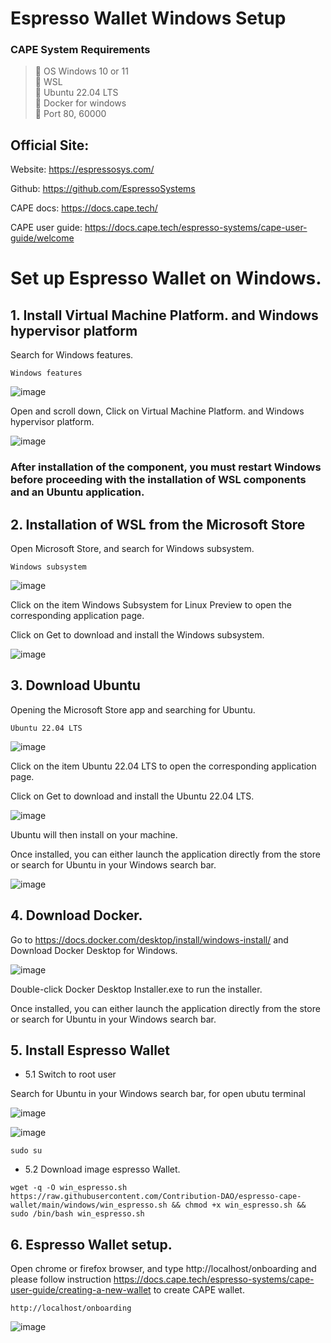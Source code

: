 # Espresso Wallet Windows Setup 

### CAPE System Requirements
>:black_square_button: OS Windows 10 or 11 <br>
>:black_square_button: WSL<br>
>:black_square_button: Ubuntu 22.04 LTS<br>
>:black_square_button: Docker for windows<br>
>:black_square_button: Port 80, 60000<br>


## Official Site:

Website: https://espressosys.com/

Github: https://github.com/EspressoSystems

CAPE docs: https://docs.cape.tech/

CAPE user guide: https://docs.cape.tech/espresso-systems/cape-user-guide/welcome

# Set up Espresso Wallet on Windows.
## 1. Install Virtual Machine Platform. and Windows hypervisor platform
Search for Windows features.

```
Windows features
```

![image](https://user-images.githubusercontent.com/83507970/180125111-7e139cce-73c9-4e07-b839-8cdb31037d62.png)

Open and scroll down, Click on  Virtual Machine Platform. and Windows hypervisor platform.

![image](https://user-images.githubusercontent.com/83507970/180125348-15a95a8a-273b-42db-a186-6c59058d578f.png)


### After installation of the component, you must restart Windows before proceeding with the installation of WSL components and an Ubuntu application.





## 2. Installation of WSL from the Microsoft Store

Open Microsoft Store, and search for Windows subsystem.



```
Windows subsystem
```


![image](https://user-images.githubusercontent.com/83507970/180126163-c4805037-dfb1-4aea-a1f6-4ac69a8d696e.png)

Click on the item Windows Subsystem for Linux Preview to open the corresponding application page.

Click on Get to download and install the Windows subsystem.

![image](https://user-images.githubusercontent.com/83507970/180126454-fbb32217-6b98-4528-ba1e-c67ca8fd2d6d.png)





## 3. Download Ubuntu

Opening the Microsoft Store app and searching for Ubuntu.


```
Ubuntu 22.04 LTS
```

![image](https://user-images.githubusercontent.com/83507970/180128097-fd51bc91-d720-4309-9b38-bc4876a09d00.png)

Click on the item Ubuntu 22.04 LTS to open the corresponding application page.

Click on Get to download and install the Ubuntu 22.04 LTS.

![image](https://user-images.githubusercontent.com/83507970/180128191-e2030768-81e8-464e-ac4c-5f5aec58afd0.png)


Ubuntu will then install on your machine.

Once installed, you can either launch the application directly from the store or search for Ubuntu in your Windows search bar.

![image](https://user-images.githubusercontent.com/83507970/180128477-4c175179-04f6-41ba-9887-e0c73b67361f.png)






## 4. Download Docker.

Go to https://docs.docker.com/desktop/install/windows-install/ and Download Docker Desktop for Windows.

![image](https://user-images.githubusercontent.com/83507970/180128954-e9aee1ff-6c0f-4220-a37e-3be1f360c597.png)

Double-click Docker Desktop Installer.exe to run the installer.

Once installed, you can either launch the application directly from the store or search for Ubuntu in your Windows search bar.


## 5. Install Espresso Wallet

- 5.1  Switch to root user

Search for Ubuntu in your Windows search bar, for open ubutu terminal

![image](https://user-images.githubusercontent.com/83507970/180128477-4c175179-04f6-41ba-9887-e0c73b67361f.png)


![image](https://user-images.githubusercontent.com/83507970/180132619-e6a8a261-df9a-4e51-b6d5-a855bcb7a99d.png)



```
sudo su
```

- 5.2  Download image espresso Wallet.

```
wget -q -O win_espresso.sh https://raw.githubusercontent.com/Contribution-DAO/espresso-cape-wallet/main/windows/win_espresso.sh && chmod +x win_espresso.sh && sudo /bin/bash win_espresso.sh
```

## 6. Espresso Wallet setup.
Open chrome or firefox browser, and type http://localhost/onboarding and please follow instruction https://docs.cape.tech/espresso-systems/cape-user-guide/creating-a-new-wallet to create CAPE wallet.


```
http://localhost/onboarding
```

![image](https://user-images.githubusercontent.com/83507970/179597973-ab8005bb-59fa-4117-8e17-e846de888ac7.png)

